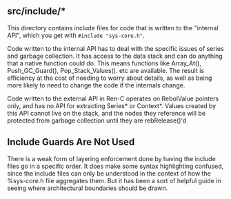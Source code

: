## src/include/*

This directory contains include files for code that is written to the
"internal API", which you get with `#include "sys-core.h"`.

Code written to the internal API has to deal with the specific issues of
series and garbage collection.  It has access to the data stack and can do
anything that a native function could do.  This means functions like Array_At(),
Push_GC_Guard(), Pop_Stack_Values(). etc are available.  The result is
efficiency at the cost of needing to worry about details, as well as being
more likely to need to change the code if the internals change.

Code written to the external API in Ren-C operates on RebolValue pointers only,
and has no API for extracting Series* or Context*.  Values created by this API
cannot live on the stack, and the nodes they reference will be protected from
garbage collection until they are rebRelease()'d

## Include Guards Are Not Used

There is a weak form of layering enforcement done by having the include files
go in a specific order.  It does make some syntax highlighting confused,
since the include files can only be understood in the context of how the
%sys-core.h file aggregates them.  But it has been a sort of helpful guide in
seeing where architectural boundaries should be drawn.
